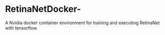 # RetinaNetDocker-
A Nvidia docker container environment for training and executing RetinaNet with tensorflow.

